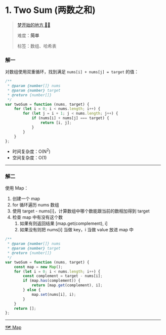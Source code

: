 # 1. Two Sum (两数之和)

> [梦开始的地方 🧀🧀](https://www.acoier.com/2021/01/23/1.%20%E4%B8%A4%E6%95%B0%E4%B9%8B%E5%92%8C%EF%BC%88%E7%AE%80%E5%8D%95%EF%BC%89/)
>
> 难度：**简单**
>
> 标签：数组、哈希表

### 解一

对数组使用双重循环，找到满足 `nums[i] + nums[j] = target` 的值：

```javascript
/**
 * @param {number[]} nums
 * @param {number} target
 * @return {number[]}
 */
var twoSum = function (nums, target) {
	for (let i = 0; i < nums.length; i++) {
		for (let j = i + 1; j < nums.length; j++) {
			if (nums[i] + nums[j] === target) {
				return [i, j];
			}
		}
	}
};
```

- 时间复杂度：O(N<sup>2</sup>)
- 空间复杂度：O(1)

---

### 解二

使用 Map：

1. 创建一个 map
2. for 循环遍历 nums 数组
3. 使用 target - nums[i]，计算数组中哪个数能跟当前的数相加得到 target
4. 检查 map 中有没有这个数
   1. 如果有则返回结果 [map.get(complement), i]
   2. 如果没有则把 nums[i] 当做 key，i 当做 value 放进 map 中

```javascript
/**
 * @param {number[]} nums
 * @param {number} target
 * @return {number[]}
 */
var twoSum = function (nums, target) {
	const map = new Map();
	for (let i = 0; i < nums.length; i++) {
		const complement = target - nums[i];
		if (map.has(complement)) {
			return [map.get(complement), i];
		} else {
			map.set(nums[i], i);
		}
	}
	return [];
};
```

---

[🗺️ Map](../%F0%9F%93%95%20JavaScript/%F0%9F%94%96%F3%A0%81%BD%F3%A0%81%BD%F3%A0%81%BD%F3%A0%81%BD%20%E6%A0%87%E5%87%86%E5%86%85%E7%BD%AE%E5%AF%B9%E8%B1%A1/%F0%9F%97%BA%EF%B8%8F%20Map.md)
